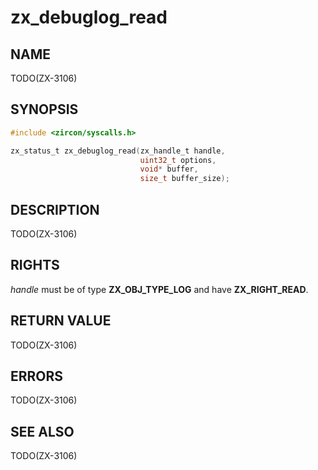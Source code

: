 # zx_debuglog_read

## NAME

<!-- Updated by update-docs-from-abigen, do not edit. -->

TODO(ZX-3106)

## SYNOPSIS

<!-- Updated by update-docs-from-abigen, do not edit. -->

```c
#include <zircon/syscalls.h>

zx_status_t zx_debuglog_read(zx_handle_t handle,
                             uint32_t options,
                             void* buffer,
                             size_t buffer_size);
```

## DESCRIPTION

TODO(ZX-3106)

## RIGHTS

<!-- Updated by update-docs-from-abigen, do not edit. -->

*handle* must be of type **ZX_OBJ_TYPE_LOG** and have **ZX_RIGHT_READ**.

## RETURN VALUE

TODO(ZX-3106)

## ERRORS

TODO(ZX-3106)

## SEE ALSO


TODO(ZX-3106)
